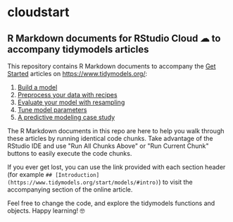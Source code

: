 # cloudstart
## R Markdown documents for RStudio Cloud ☁ to accompany tidymodels articles

This repository contains R Markdown documents to accompany the [Get Started](https://www.tidymodels.org/start/) articles on https://www.tidymodels.org/:

1. [Build a model](https://www.tidymodels.org/start/models/)
2. [Preprocess your data with recipes](https://www.tidymodels.org/start/recipes)  
3. [Evaluate your model with resampling](https://www.tidymodels.org/start/resampling)  
4. [Tune model parameters](https://www.tidymodels.org/start/tuning/)   
5. [A predictive modeling case study](https://www.tidymodels.org/start/case-study/)

The R Markdown documents in this repo are here to help you walk through these articles by running identical code chunks. Take advantage of the RStudio IDE and use "Run All Chunks Above" or "Run Current Chunk" buttons to easily execute the code chunks. 

If you ever get lost, you can use the link provided with each section header (for example `## [Introduction](https://www.tidymodels.org/start/models/#intro)`) to visit the accompanying section of the online article.

Feel free to change the code, and explore the tidymodels functions and objects. Happy learning! 🤓
